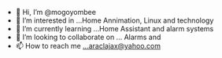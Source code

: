 - 👋 Hi, I’m @mogoyombee
- 👀 I’m interested in ...Home Annimation, Linux and technology
- 🌱 I’m currently learning ...Home Assistant and alarm systems 
- 💞️ I’m looking to collaborate on ... Alarms and 
- 📫 How to reach me ...araclajax@yahoo.com

<!---
mogoyombee/mogoyombee is a ✨ special ✨ repository because its `README.md` (this file) appears on your GitHub profile.
You can click the Preview link to take a look at your changes.
--->
